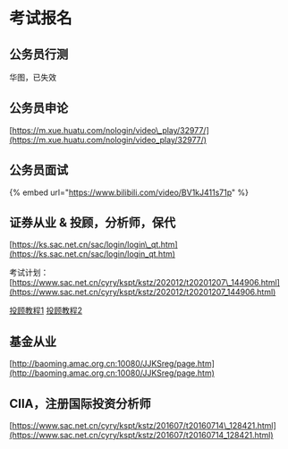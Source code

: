 # 考试报名

## 公务员行测

华图，已失效

## 公务员申论

[https://m.xue.huatu.com/nologin/video\_play/32977/](https://m.xue.huatu.com/nologin/video_play/32977/)

## 公务员面试

{% embed url="https://www.bilibili.com/video/BV1kJ411s71p" %}

## 证券从业 & 投顾，分析师，保代

[https://ks.sac.net.cn/sac/login/login\_qt.htm](https://ks.sac.net.cn/sac/login/login_qt.htm)

考试计划：[https://www.sac.net.cn/cyry/kspt/kstz/202012/t20201207\_144906.html](https://www.sac.net.cn/cyry/kspt/kstz/202012/t20201207_144906.html)

[投顾教程1](https://www.bilibili.com/video/BV1ab411b7W9?from=search&seid=16668710090922450360)  [投顾教程2](https://www.bilibili.com/video/BV1ho4y1Z7tL/?spm_id_from=autoNext)

## 基金从业

[http://baoming.amac.org.cn:10080/JJKSreg/page.htm](http://baoming.amac.org.cn:10080/JJKSreg/page.htm)

## CIIA，注册国际投资分析师

[https://www.sac.net.cn/cyry/kspt/kstz/201607/t20160714\_128421.html](https://www.sac.net.cn/cyry/kspt/kstz/201607/t20160714_128421.html)

